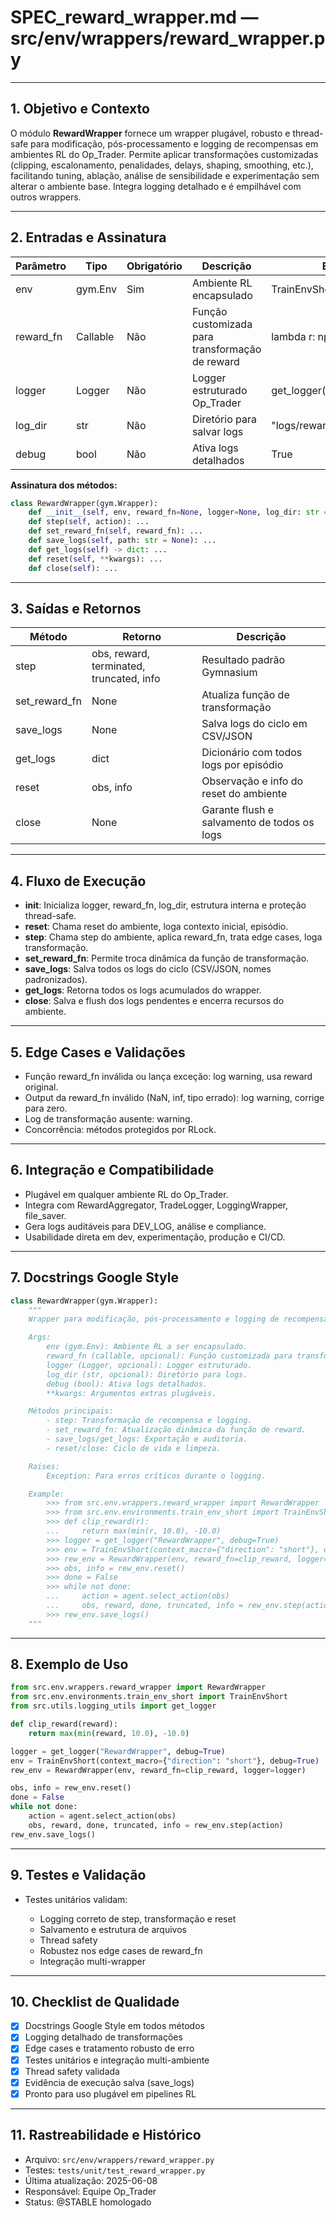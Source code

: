 # SPEC\_reward\_wrapper.md — src/env/wrappers/reward\_wrapper.py

---

## 1. Objetivo e Contexto

O módulo **RewardWrapper** fornece um wrapper plugável, robusto e thread-safe para modificação, pós-processamento e logging de recompensas em ambientes RL do Op\_Trader. Permite aplicar transformações customizadas (clipping, escalonamento, penalidades, delays, shaping, smoothing, etc.), facilitando tuning, ablação, análise de sensibilidade e experimentação sem alterar o ambiente base. Integra logging detalhado e é empilhável com outros wrappers.

---

## 2. Entradas e Assinatura

| Parâmetro  | Tipo     | Obrigatório | Descrição                                       | Exemplo                       |
| ---------- | -------- | ----------- | ----------------------------------------------- | ----------------------------- |
| env        | gym.Env  | Sim         | Ambiente RL encapsulado                         | TrainEnvShort()               |
| reward\_fn | Callable | Não         | Função customizada para transformação de reward | lambda r: np.clip(r, -10, 10) |
| logger     | Logger   | Não         | Logger estruturado Op\_Trader                   | get\_logger("RewardWrapper")  |
| log\_dir   | str      | Não         | Diretório para salvar logs                      | "logs/reward"                 |
| debug      | bool     | Não         | Ativa logs detalhados                           | True                          |

**Assinatura dos métodos:**

```python
class RewardWrapper(gym.Wrapper):
    def __init__(self, env, reward_fn=None, logger=None, log_dir: str = None, debug: bool = False, **kwargs): ...
    def step(self, action): ...
    def set_reward_fn(self, reward_fn): ...
    def save_logs(self, path: str = None): ...
    def get_logs(self) -> dict: ...
    def reset(self, **kwargs): ...
    def close(self): ...
```

---

## 3. Saídas e Retornos

| Método          | Retorno                                  | Descrição                                   |
| --------------- | ---------------------------------------- | ------------------------------------------- |
| step            | obs, reward, terminated, truncated, info | Resultado padrão Gymnasium                  |
| set\_reward\_fn | None                                     | Atualiza função de transformação            |
| save\_logs      | None                                     | Salva logs do ciclo em CSV/JSON             |
| get\_logs       | dict                                     | Dicionário com todos logs por episódio      |
| reset           | obs, info                                | Observação e info do reset do ambiente      |
| close           | None                                     | Garante flush e salvamento de todos os logs |

---

## 4. Fluxo de Execução

* ****init****: Inicializa logger, reward\_fn, log\_dir, estrutura interna e proteção thread-safe.
* **reset**: Chama reset do ambiente, loga contexto inicial, episódio.
* **step**: Chama step do ambiente, aplica reward\_fn, trata edge cases, loga transformação.
* **set\_reward\_fn**: Permite troca dinâmica da função de transformação.
* **save\_logs**: Salva todos os logs do ciclo (CSV/JSON, nomes padronizados).
* **get\_logs**: Retorna todos os logs acumulados do wrapper.
* **close**: Salva e flush dos logs pendentes e encerra recursos do ambiente.

---

## 5. Edge Cases e Validações

* Função reward\_fn inválida ou lança exceção: log warning, usa reward original.
* Output da reward\_fn inválido (NaN, inf, tipo errado): log warning, corrige para zero.
* Log de transformação ausente: warning.
* Concorrência: métodos protegidos por RLock.

---

## 6. Integração e Compatibilidade

* Plugável em qualquer ambiente RL do Op\_Trader.
* Integra com RewardAggregator, TradeLogger, LoggingWrapper, file\_saver.
* Gera logs auditáveis para DEV\_LOG, análise e compliance.
* Usabilidade direta em dev, experimentação, produção e CI/CD.

---

## 7. Docstrings Google Style

```python
class RewardWrapper(gym.Wrapper):
    """
    Wrapper para modificação, pós-processamento e logging de recompensas no RL Op_Trader.

    Args:
        env (gym.Env): Ambiente RL a ser encapsulado.
        reward_fn (callable, opcional): Função customizada para transformação.
        logger (Logger, opcional): Logger estruturado.
        log_dir (str, opcional): Diretório para logs.
        debug (bool): Ativa logs detalhados.
        **kwargs: Argumentos extras plugáveis.

    Métodos principais:
        - step: Transformação de recompensa e logging.
        - set_reward_fn: Atualização dinâmica da função de reward.
        - save_logs/get_logs: Exportação e auditoria.
        - reset/close: Ciclo de vida e limpeza.

    Raises:
        Exception: Para erros críticos durante o logging.

    Example:
        >>> from src.env.wrappers.reward_wrapper import RewardWrapper
        >>> from src.env.environments.train_env_short import TrainEnvShort
        >>> def clip_reward(r):
        ...     return max(min(r, 10.0), -10.0)
        >>> logger = get_logger("RewardWrapper", debug=True)
        >>> env = TrainEnvShort(context_macro={"direction": "short"}, debug=True)
        >>> rew_env = RewardWrapper(env, reward_fn=clip_reward, logger=logger)
        >>> obs, info = rew_env.reset()
        >>> done = False
        >>> while not done:
        ...     action = agent.select_action(obs)
        ...     obs, reward, done, truncated, info = rew_env.step(action)
        >>> rew_env.save_logs()
    """
```

---

## 8. Exemplo de Uso

```python
from src.env.wrappers.reward_wrapper import RewardWrapper
from src.env.environments.train_env_short import TrainEnvShort
from src.utils.logging_utils import get_logger

def clip_reward(reward):
    return max(min(reward, 10.0), -10.0)

logger = get_logger("RewardWrapper", debug=True)
env = TrainEnvShort(context_macro={"direction": "short"}, debug=True)
rew_env = RewardWrapper(env, reward_fn=clip_reward, logger=logger)

obs, info = rew_env.reset()
done = False
while not done:
    action = agent.select_action(obs)
    obs, reward, done, truncated, info = rew_env.step(action)
rew_env.save_logs()
```

---

## 9. Testes e Validação

* Testes unitários validam:

  * Logging correto de step, transformação e reset
  * Salvamento e estrutura de arquivos
  * Thread safety
  * Robustez nos edge cases de reward\_fn
  * Integração multi-wrapper

---

## 10. Checklist de Qualidade

* [x] Docstrings Google Style em todos métodos
* [x] Logging detalhado de transformações
* [x] Edge cases e tratamento robusto de erro
* [x] Testes unitários e integração multi-ambiente
* [x] Thread safety validada
* [x] Evidência de execução salva (save\_logs)
* [x] Pronto para uso plugável em pipelines RL

---

## 11. Rastreabilidade e Histórico

* Arquivo: `src/env/wrappers/reward_wrapper.py`
* Testes: `tests/unit/test_reward_wrapper.py`
* Última atualização: 2025-06-08
* Responsável: Equipe Op\_Trader
* Status: @STABLE homologado
